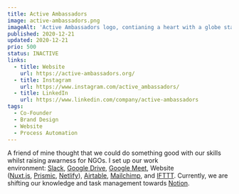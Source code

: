 ```yaml
---
title: Active Ambassadors
image: active-ambassadors.png
imageAlt: 'Active Ambassadors logo, contianing a heart with a globe stating: Active-Ambassadory - we care.'
published: 2020-12-21
updated: 2020-12-21
prio: 500
status: INACTIVE
links:
  - title: Website
    url: https://active-ambassadors.org/
  - title: Instagram
    url: https://www.instagram.com/active_ambassadors/
  - title: LinkedIn
    url: https://www.linkedin.com/company/active-ambassadors
tags:
  - Co-Founder
  - Brand Design
  - Website
  - Process Automation
---
```


A friend of mine thought that we could do something good with our skills whilst raising awarness for NGOs. I set up our work environment: [Slack](https://slack.com/intl/en-de/), [Google Drive](https://www.google.com/intl/en_in/drive/), [Google Meet](https://meet.google.com/), Website ([Nuxt.js](https://nuxtjs.org/), [Prismic](https://prismic.io/), [Netlify](https://www.netlify.com/)), [Airtable](https://airtable.com/), [Mailchimp](https://mailchimp.com/), and [IFTTT](https://ifttt.com/). Currently, we are shifting our knowledge and task management towards [Notion](https://www.notion.so/).
